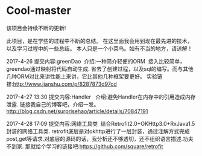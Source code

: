 # Cool-master
该项目会持续不断的更新!
     
此项目，是在学些的过程中不断的总结。 在这里面我会用到现在最先进的技术，以及学习过程中的一些总结。 本人只是一个小菜鸟。如有不当的地方，请谅解！
     
2017-4-26  提交内容:greenDao  介绍:一种简介轻便的ORM  接入比较简单，greendao通过映射将代码自动生成. 省去了创建过程，以及sql的编写。而与其他几种ORM对比来讲性能上来讲，它比其他几种框架要更好。 实验链接:http://www.jianshu.com/p/8287873d97cd

2017-4-27 13:30  提交内容:Handler   介绍:避免Handler在内存中的引用造成内存泄露. 链接我自己的博客吧，介绍一发。http://blog.csdn.net/surprisehao/article/details/70847191

2017-4-28 17:09 提交内容:网络工具类  结合Retrofit2.0+OKHttp3.0+RxJava1.5 封装的网络工具类. retrofit底层是对okhttp进行了一层封装，通过注解方式完成post,get等请求.对底层的源码的话，我分析还不够透切，还不组织语言描述.功夫不到家. 那就给个学习的链接吧:https://github.com/square/retrofit
        
        
        
    




